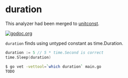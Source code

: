 # duration

This analyzer had been merged to [unitconst](https://github.com/gostaticanalysis/unitconst).

[![godoc.org][godoc-badge]][godoc]

`duration` finds using untyped constant as time.Duration.

```go
duration := 5 // 5 * time.Second is correct
time.Sleep(duration)
```

```sh
$ go vet -vettool=`which duration` main.go
TODO
```

<!-- links -->
[godoc]: https://godoc.org/github.com/gostaticanalysis/duration
[godoc-badge]: https://img.shields.io/badge/godoc-reference-4F73B3.svg?style=flat-square&label=%20godoc.org

